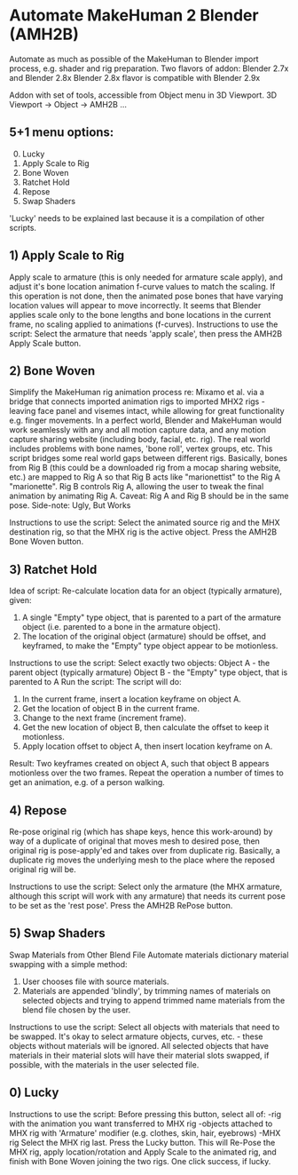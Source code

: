 # Automate MakeHuman 2 Blender (AMH2B)

Automate as much as possible of the MakeHuman to Blender import process, e.g. shader and rig preparation.
Two flavors of addon: Blender 2.7x and Blender 2.8x
Blender 2.8x flavor is compatible with Blender 2.9x

Addon with set of tools, accessible from Object menu in 3D Viewport.
3D Viewport -> Object -> AMH2B ...

## 5+1 menu options:
0) Lucky
1) Apply Scale to Rig
2) Bone Woven
3) Ratchet Hold
4) Repose
5) Swap Shaders

'Lucky' needs to be explained last because it is a compilation of other scripts.

## 1) Apply Scale to Rig
Apply scale to armature (this is only needed for armature scale apply), and adjust it's bone location animation f-curve values to match the scaling.
If this operation is not done, then the animated pose bones that have varying location values will appear to move incorrectly. It seems that Blender applies scale only to the bone lengths and bone locations in the current frame, no scaling applied to animations (f-curves).
Instructions to use the script:
Select the armature that needs 'apply scale', then press the AMH2B Apply Scale button.

## 2) Bone Woven
Simplify the MakeHuman rig animation process re: Mixamo et al. via a bridge that connects imported animation rigs to imported MHX2 rigs - leaving face panel and visemes intact, while allowing for great functionality e.g. finger movements.
In a perfect world, Blender and MakeHuman would work seamlessly with any and all motion capture data, and any motion capture sharing website (including body, facial, etc. rig). The real world includes problems with bone names, 'bone roll', vertex groups, etc. This script bridges some real world gaps between different rigs.
Basically, bones from Rig B (this could be a downloaded rig from a mocap sharing website, etc.) are mapped to Rig A so that Rig B acts like "marionettist" to the Rig A "marionette". Rig B controls Rig A, allowing the user to tweak the final animation by animating Rig A.
Caveat: Rig A and Rig B should be in the same pose.
Side-note: Ugly, But Works

Instructions to use the script:
Select the animated source rig and the MHX destination rig, so that the MHX rig is the active object.
Press the AMH2B Bone Woven button.

## 3) Ratchet Hold
  Idea of script:
Re-calculate location data for an object (typically armature), given:
  1) A single "Empty" type object, that is parented to a part of the armature object
       (i.e. parented to a bone in the armature object).
  2) The location of the original object (armature) should be offset, and keyframed, to make the "Empty"
     type object appear to be motionless.

Instructions to use the script:
Select exactly two objects:
  Object A - the parent object (typically armature)
  Object B - the "Empty" type object, that is parented to A
Run the script:
  The script will do:
1) In the current frame, insert a location keyframe on object A.
2) Get the location of object B in the current frame.
3) Change to the next frame (increment frame).
4) Get the new location of object B, then calculate the offset to keep it motionless.
5) Apply location offset to object A, then insert location keyframe on A.

Result:
Two keyframes created on object A, such that object B appears motionless over the two frames.
Repeat the operation a number of times to get an animation, e.g. of a person walking.

## 4) Repose
Re-pose original rig (which has shape keys, hence this work-around) by way of a duplicate of original that moves mesh to desired pose, then original rig is pose-apply'ed and takes over from duplicate rig.
Basically, a duplicate rig moves the underlying mesh to the place where the reposed original rig will be.

Instructions to use the script:
Select only the armature (the MHX armature, although this script will work with any armature) that needs its current pose to be set as the 'rest pose'. Press the AMH2B RePose button.

## 5) Swap Shaders
Swap Materials from Other Blend File
Automate materials dictionary material swapping with a simple method:
  1) User chooses file with source materials.
  2) Materials are appended 'blindly', by trimming names of materials on selected objects and trying to append trimmed name materials from the blend file chosen by the user.

Instructions to use the script:
Select all objects with materials that need to be swapped. It's okay to select armature objects, curves, etc. - these objects without materials will be ignored. All selected objects that have materials in their material slots will have their material slots swapped, if possible, with the materials in the user selected file.

## 0) Lucky
Instructions to use the script:
  Before pressing this button, select all of:
	-rig with the animation you want transferred to MHX rig
	-objects attached to MHX rig with 'Armature' modifier (e.g. clothes, skin, hair, eyebrows)
	-MHX rig
Select the MHX rig last.
Press the Lucky button.
This will Re-Pose the MHX rig, apply location/rotation and Apply Scale to the animated rig, and finish with Bone Woven joining the two rigs.
One click success, if lucky.